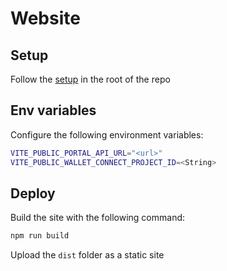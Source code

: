# Website

## Setup

Follow the [setup](../README.md) in the root of the repo

## Env variables

Configure the following environment variables:

```sh
VITE_PUBLIC_PORTAL_API_URL="<url>"
VITE_PUBLIC_WALLET_CONNECT_PROJECT_ID=<String>
```

## Deploy

Build the site with the following command:

```sh
npm run build
```

Upload the `dist` folder as a static site

